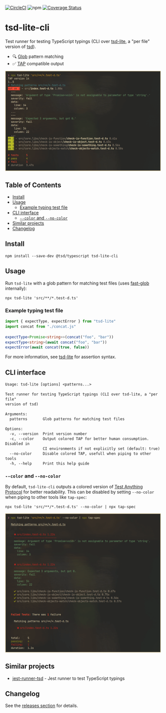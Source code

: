 <!-- markdownlint-disable first-line-h1 -->

[![CircleCI](https://dl.circleci.com/status-badge/img/gh/asd-xiv/tsd-lite-cli/tree/main.svg?style=svg)](https://dl.circleci.com/status-badge/redirect/gh/asd-xiv/tsd-lite-cli/tree/main)
![npm](https://img.shields.io/npm/v/tsd-lite-cli)
[![Coverage Status](https://coveralls.io/repos/github/asd-xiv/tsd-lite-cli/badge.svg?branch=main)](https://coveralls.io/github/asd-xiv/tsd-lite-cli?branch=main)

# tsd-lite-cli

Test runner for testing TypeScript typings (CLI over
[tsd-lite][intro_tsd-lite], a "per file" version of [tsd][intro_tsd]).

- :mag: [Glob][intro_fast-glob] pattern matching
- :white_check_mark: [TAP][intro_tap] compatible output

![tsd-lite-cli default colored tap output](docs/output-default.png "tsd-lite-cli default colored tap output")

[intro_tsd]: https://github.com/SamVerschueren/tsd
[intro_tsd-lite]: https://github.com/mrazauskas/tsd-lite
[intro_fast-glob]: https://github.com/mrmlnc/fast-glob
[intro_tap]: https://testanything.org

## Table of Contents

<!-- vim-markdown-toc GFM -->

- [Install](#install)
- [Usage](#usage)
  - [Example typing test file](#example-typing-test-file)
- [CLI interface](#cli-interface)
  - [`--color` and `--no-color`](#--color-and---no-color)
- [Similar projects](#similar-projects)
- [Changelog](#changelog)

<!-- vim-markdown-toc -->

## Install

```shell-session
npm install --save-dev @tsd/typescript tsd-lite-cli
```

## Usage

Run `tsd-lite` with a glob pattern for matching test files (uses
[fast-glob][usage_fast-glob] internally):

```shell-session
npx tsd-lite 'src/**/*.test-d.ts'
```

[usage_fast-glob]: https://github.com/mrmlnc/fast-glob

### Example typing test file

```typescript
import { expectType, expectError } from "tsd-lite"
import concat from "./concat.js"

expectType<Promise<string>>(concat("foo", "bar"))
expectType<string>(await concat("foo", "bar"))
expectError(await concat(true, false))
```

For more information, see [tsd-lite][example_tsd-lite] for assertion syntax.

[example_tsd-lite]: https://github.com/mrazauskas/tsd-lite

## CLI interface

```shell-session
Usage: tsd-lite [options] <patterns...>

Test runner for testing TypeScript typings (CLI over tsd-lite, a "per file"
version of tsd)

Arguments:
  patterns       Glob patterns for matching test files

Options:
  -v, --version  Print version number
  -c, --color    Output colored TAP for better human consumption. Disabled in
                 CI environments if not explicitly set (default: true)
  --no-color     Disable colored TAP, usefull when piping to other tools
  -h, --help     Print this help guide
```

### `--color` and `--no-color`

By default, `tsd-lite-cli` outputs a colored version of [Test Anything
Protocol][cli_tap] for better readability. This can be disabled by setting
`--no-color` when piping to other tools like `tap-spec`:

```shell-session
npx tsd-lite 'src/**/*.test-d.ts' --no-color | npx tap-spec
```

![tsd-lite-cli --no-color output piped to tap-spec](docs/output-no-color_tap-spec.png "tsd-lite-cli --no-color output piped to tap-spec")

[cli_tap]: https://testanything.org

## Similar projects

- [jest-runner-tsd][similar_jest-runner-tsd] - Jest runner to test TypeScript
  typings

[similar_jest-runner-tsd]: https://github.com/jest-community/jest-runner-tsd

## Changelog

See the [releases section](https://github.com/asd-xiv/tsd-lite-cli/releases)
for details.
